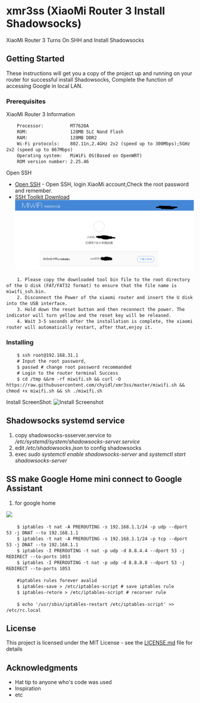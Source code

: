 # xmr3ss (XiaoMi Router 3 Install Shadowsocks)

XiaoMi Router 3 Turns On SHH and Install Shadowsocks

## Getting Started

These instructions will get you a copy of the project up and running on your router for successful install Shadowsocks, Complete the function of accessing Google in local LAN.

### Prerequisites

XiaoMi Router 3 Information 

```code
	Processor:			MT7620A
	ROM:				128MB SLC Nand Flash 
	RAM:				128MB DDR2
	Wi-Fi protocols:	802.11n,2.4GHz 2x2 (speed up to 300Mbps);5GHz 2x2 (speed up to 867Mbps)
	Operating system:	MiWiFi OS(Based on OpenWRT)
	ROM version number: 2.25.46 
```

Open SSH
* [Open SSH](https://d.miwifi.com/rom/ssh/) - Open SSH, login XiaoMi account,Check the root password and remember.
* [SSH Toolkit Download](./miwifi_ssh.bin)
![root@password](https://github.com/chyidl/xmr3ss/blob/master/imgs/root@password.png)

```text
	1. Please copy the downloaded tool bin file to the root directory of the U disk (FAT/FAT32 format) to ensure that the file name is miwifi_ssh.bin.
	2. Disconnect the Power of the xiaomi router and insert the U disk into the USB interface.
	3. Hold down the reset button and then reconnect the power. The indicator will turn yellow and the reset key will be released.
	4. Wait 3-5 seconds after the installation is complete, the xiaomi router will automatically restart, after that,enjoy it.
```

### Installing

```code
	$ ssh root@192.168.31.1 
	# Input the root password, 
	$ passwd # change root password recommanded 
	# Login to the router terminal Success 
	$ cd /tmp &&rm -rf miwifi.sh && curl -O https://raw.githubusercontent.com/chyidl/xmr3ss/master/miwifi.sh && chmod +x miwifi.sh && sh ./miwifi.sh
```
Install ScreenShot:
![Install Screenshot](https://github.com/chyidl/xmr3ss/blob/master/imgs/10.34.52.PM.png)

## Shadowsocks systemd service 

1. copy shadowsocks-ssserver.service to _/etc/systemd/system/shadowsocks-server.service_
2. edit _/etc/shadowsocks.json_ to config shadowsocks 
3. exec _sudo systemctl enable shadowsocks-server_ and _systemctl start shadowsocks-server_

## SS make Google Home mini connect to Google Assistant 

1. for google home 

![](/imgs/iptables_rule_setting.png?raw=true)
```code
	$ iptables -t nat -A PREROUTING -s 192.168.1.1/24 -p udp --dport 53 -j DNAT --to 192.168.1.1
	$ iptables -t nat -A PREROUTING -s 192.168.1.1/24 -p tcp --dport 53 -j DNAT --to 192.168.1.1
	$ iptables -I PREROUTING -t nat -p udp -d 8.8.4.4 --dport 53 -j REDIRECT --to-ports 1053
	$ iptables -I PREROUTING -t nat -p udp -d 8.8.8.8 --dport 53 -j REDIRECT --to-ports 1053
	
	#iptables rules forever avalid 
	$ iptables-save > /etc/iptables-script # save iptables rule 
	$ iptables-retore > /etc/iptables-script # recorver rule 
	
	$ echo '/usr/sbin/iptables-restart /etc/iptables-script' >> /etc/rc.local 
```

## License

This project is licensed under the MIT License - see the [LICENSE.md](LICENSE.md) file for details

## Acknowledgments

* Hat tip to anyone who's code was used
* Inspiration
* etc

